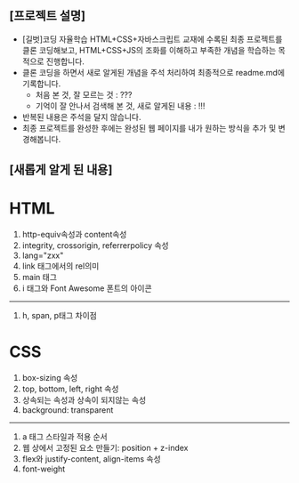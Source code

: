 ## [프로젝트 설명]

- [길벗]코딩 자율학습 HTML+CSS+자바스크립트 교재에 수록된 최종 프로젝트를 클론 코딩해보고, HTML+CSS+JS의 조화를 이해하고 부족한 개념을 학습하는 목적으로 진행합니다.
- 클론 코딩을 하면서 새로 알게된 개념을 주석 처리하여 최종적으로 readme.md에 기록합니다.
  - 처음 본 것, 잘 모르는 것 : ???
  - 기억이 잘 안나서 검색해 본 것, 새로 알게된 내용 : !!!
- 반복된 내용은 주석을 달지 않습니다.
- 최종 프로젝트를 완성한 후에는 완성된 웹 페이지를 내가 원하는 방식을 추가 및 변경해봅니다.

## [새롭게 알게 된 내용]

# HTML

1. http-equiv속성과 content속성
2. integrity, crossorigin, referrerpolicy 속성
3. lang="zxx"
4. link 태그에서의 rel의미
5. main 태그
6. i 태그와 Font Awesome 폰트의 아이콘

---

1. h, span, p태그 차이점

# CSS

1. box-sizing 속성
2. top, bottom, left, right 속성
3. 상속되는 속성과 상속이 되지않는 속성
4. background: transparent

---

1. a 태그 스타일과 적용 순서
2. 웹 상에서 고정된 요소 만들기: position + z-index
3. flex와 justify-content, align-items 속성
4. font-weight
